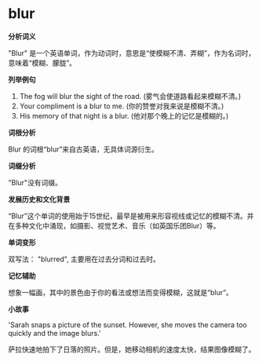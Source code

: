 # blur

**分析词义**

  

"Blur" 是一个英语单词，作为动词时，意思是“使模糊不清、弄糊”，作为名词时，意味着“模糊、朦胧”。

  

**列举例句**

  

1.  The fog will blur the sight of the road. (雾气会使道路看起来模糊不清。)
2.  Your compliment is a blur to me. (你的赞誉对我来说是模糊不清。)
3.  His memory of that night is a blur. (他对那个晚上的记忆是模糊的。)

  

**词根分析**

  

Blur 的词根“blur”来自古英语，无具体词源衍生。

  

**词缀分析**

  

"Blur"没有词缀。

  

**发展历史和文化背景**

  

“Blur”这个单词的使用始于15世纪，最早是被用来形容视线或记忆的模糊不清。并在多种文化中涌现，如摄影、视觉艺术、音乐（如英国乐团Blur）等。

  

**单词变形**

  

双写法： "blurred", 主要用在过去分词和过去时。

  

**记忆辅助**

  

想象一幅画，其中的景色由于你的看法或想法而变得模糊，这就是“blur”。

  

**小故事**

  

'Sarah snaps a picture of the sunset. However, she moves the camera too quickly and the image blurs.'

  

萨拉快速地拍下了日落的照片。但是，她移动相机的速度太快，结果图像模糊了。

